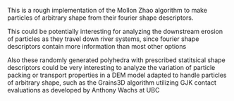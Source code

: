 This is a rough implementation of the Mollon Zhao algorithm to make 
particles of arbitrary shape from their fourier shape descriptors.

This could be potentially interesting for analyzing the downstream erosion 
of particles as they travel down river systems, since fourier shape
descriptors contain more information than most other options

Also these randomly generated polyhedra with prescribed statitsical 
shape descriptors could be very interesting to analyze the variation of 
particle packing or transport properties in a DEM model adapted to handle
particles of arbitrary shape, such as the Grains3D algorithm utilizing GJK 
contact evaluations as developed by Anthony Wachs at UBC 

